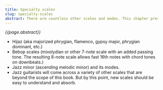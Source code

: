 ```yaml
---
title: Specialty scales
slug: specialty-scales
abstract: There are countless other scales and modes. This chapter presents a few of the more interesting ones used in jazz and non-Western styles. 
---
```


*{{page.abstract}}*

- Hijaz (aka majorized phrygian, flamenco, gypsy major, phrygian dominant, etc.)
- Bebop scales (mixolydian or other 7-note scale with an added passing tone. The resulting 8-note scale allows fast 16th notes with chord tones on downbeats.)
- Jazz minor (ascending melodic minor) and its modes.
- Jazz guitarists will come across a variety of other scales that are beyond the scope of this book. But by this point, new scales should be easy to understand and absorb. 

